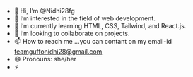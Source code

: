 - 👋 Hi, I’m @Nidhi28fg
- 👀 I’m interested in the field of web development. 
- 🌱 I’m currently learning HTML, CSS, Tailwind, and React.js.
- 💞️ I’m looking to collaborate on projects.
- 📫 How to reach me ...you can contant on my email-id teamguffonidhi28@gmail.com
- 😄 Pronouns: she/her
- ⚡ 
<!---
Nidhi28fg/Nidhi28fg is a ✨ special ✨ repository because its `README.md` (this file) appears on your GitHub profile.
You can click the Preview link to take a look at your changes.
--->
